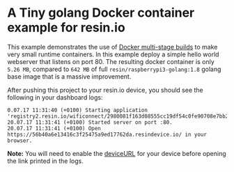 # A Tiny golang Docker container example for resin.io

This example demonstrates the use of [Docker multi-stage builds](https://docs.docker.com/engine/userguide/eng-image/multistage-build/) to make very small runtime containers. In this example deploy a simple hello world webserver that listens on port 80. The resulting docker container is only `5.26 MB`, compared to `642 MB` of full `resin/raspberrypi3-golang:1.8` golang base image that is a massive improvement. 

After pushing this project to your resin.io device, you should see the following in your dashboard logs:
```
0.07.17 11:31:40 (+0100) Starting application 'registry2.resin.io/wificonnect/2980081f163d08555cc19df54c0fe90708e7bb2f'
20.07.17 11:31:41 (+0100) Started server on port :80.
20.07.17 11:31:41 (+0100) Open https://56b40a6e13416c3f25475a9ed17762da.resindevice.io/ in your browser.
```
**Note:** You will need to enable the [deviceURL](https://docs.resin.io/management/devices/#enable-public-device-url) for your device before opening the link printed in the logs.